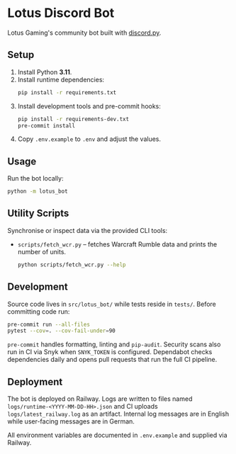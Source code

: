 # Lotus Discord Bot

Lotus Gaming's community bot built with [discord.py](https://discordpy.readthedocs.io/).

## Setup

1. Install Python **3.11**.
2. Install runtime dependencies:
   ```bash
   pip install -r requirements.txt
   ```
3. Install development tools and pre-commit hooks:
   ```bash
   pip install -r requirements-dev.txt
   pre-commit install
   ```
4. Copy `.env.example` to `.env` and adjust the values.

## Usage

Run the bot locally:

```bash
python -m lotus_bot
```

## Utility Scripts

Synchronise or inspect data via the provided CLI tools:

- `scripts/fetch_wcr.py` – fetches Warcraft Rumble data and prints the number of units.
  ```bash
  python scripts/fetch_wcr.py --help
  ```

## Development

Source code lives in `src/lotus_bot/` while tests reside in `tests/`.
Before committing code run:

```bash
pre-commit run --all-files
pytest --cov=. --cov-fail-under=90
```

`pre-commit` handles formatting, linting and `pip-audit`. Security scans also
run in CI via Snyk when `SNYK_TOKEN` is configured.
Dependabot checks dependencies daily and opens pull requests that run the full
CI pipeline.

## Deployment

The bot is deployed on Railway. Logs are written to files named
`logs/runtime-<YYYY-MM-DD-HH>.json` and CI uploads
`logs/latest_railway.log` as an artifact. Internal log messages are in English
while user-facing messages are in German.

All environment variables are documented in `.env.example` and supplied via
Railway.

